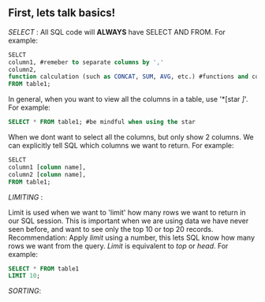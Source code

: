 ## First, lets talk basics! 

*SELECT* : 
All SQL code will **ALWAYS** have SELECT AND FROM. For example:
```sql
SELCT
column1, #remeber to separate columns by ','
column2,
function calculation (such as CONCAT, SUM, AVG, etc.) #functions and concatination can also happen in this section
FROM table1;
```
In general, when you want to view all the columns in a table, use '*[star *]*'. For example: 
```sql 
SELECT * FROM table1; #be mindful when using the star
```
When we dont want to select all the columns, but only show 2 columns. We can explicitly tell SQL which columns we want to return. For example:
```sql
SELCT
column1 [column name],
column2 [column name],
FROM table1;
```

*LIMITING* :

Limit is used when we want to 'limit' how many rows we want to return in our SQL session. This is important when we are using data we have never seen before, and want to see only the top 10 or top 20 records. Recommendation: Apply *limit* using a number, this lets SQL know how many rows we want from the query. *Limit* is equivalent to *top* or *head*. For example: 
```sql 
SELECT * FROM table1
LIMIT 10; 
```

*SORTING*:



